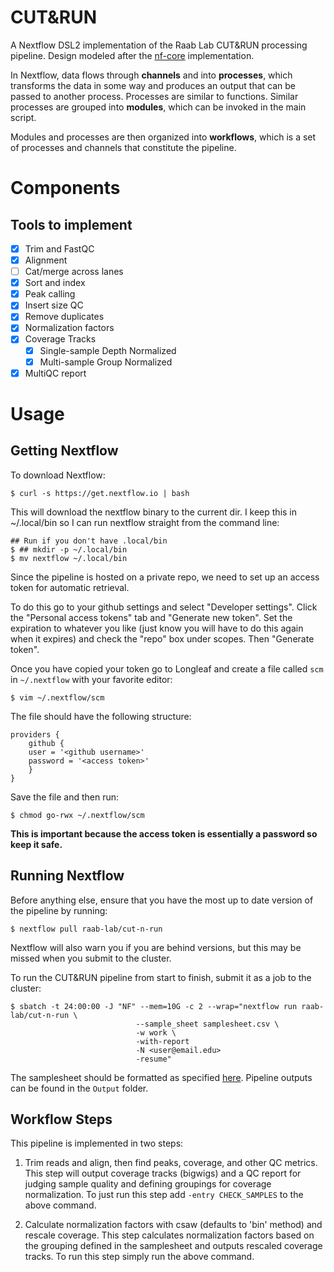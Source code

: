 CUT&RUN
=======

A Nextflow DSL2 implementation of the Raab Lab CUT&RUN processing pipeline. Design modeled after the [nf-core](https://nf-co.re/cutandrun) implementation.

In Nextflow, data flows through **channels** and into **processes**,
which transforms the data in some way and produces an output that can be passed to another process.
Processes are similar to functions.
Similar processes are grouped into **modules**, which can be invoked in the main script.

Modules and processes are then organized into **workflows**,
which is a set of processes and channels that constitute the pipeline.

Components
==========

## Tools to implement

- [X] Trim and FastQC
- [X] Alignment
- [ ] Cat/merge across lanes
- [X] Sort and index
- [X] Peak calling
- [X] Insert size QC
- [X] Remove duplicates
- [X] Normalization factors
- [X] Coverage Tracks
	- [X] Single-sample Depth Normalized
	- [X] Multi-sample Group Normalized
- [X] MultiQC report

Usage
=====

Getting Nextflow
----------------

To download Nextflow:

    $ curl -s https://get.nextflow.io | bash

This will download the nextflow binary to the current dir.
I keep this in ~/.local/bin so I can run nextflow straight from the command line:

    ## Run if you don't have .local/bin
    $ ## mkdir -p ~/.local/bin
    $ mv nextflow ~/.local/bin

Since the pipeline is hosted on a private repo,
we need to set up an access token for automatic retrieval.

To do this go to your github settings and select "Developer settings".
Click the "Personal access tokens" tab and "Generate new token".
Set the expiration to whatever you like (just know you will have to do this again when it expires)
and check the "repo" box under scopes. Then "Generate token".

Once you have copied your token go to Longleaf
and create a file called `scm` in `~/.nextflow` with your favorite editor:

    $ vim ~/.nextflow/scm

The file should have the following structure:

    providers {
	    github {
		user = '<github username>'
		password = '<access token>'
	    }
    }

Save the file and then run:

    $ chmod go-rwx ~/.nextflow/scm

**This is important because the access token is essentially a password so keep it safe.**

Running Nextflow
----------------

Before anything else, ensure that you have the most up to date version of the pipeline
by running:

    $ nextflow pull raab-lab/cut-n-run

Nextflow will also warn you if you are behind versions,
but this may be missed when you submit to the cluster.

To run the CUT&RUN pipeline from start to finish, submit it as a job to the cluster:

    $ sbatch -t 24:00:00 -J "NF" --mem=10G -c 2 --wrap="nextflow run raab-lab/cut-n-run \
								--sample_sheet samplesheet.csv \
								-w work \
								-with-report
								-N <user@email.edu>
								-resume"

The samplesheet should be formatted as specified [here](docs/params.md). Pipeline outputs can be found in the `Output` folder.

Workflow Steps
--------------

This pipeline is implemented in two steps:

1. Trim reads and align, then find peaks, coverage, and other QC metrics. This step will output coverage tracks (bigwigs) and a QC report for judging sample quality and defining groupings for coverage normalization. To just run this step add `-entry CHECK_SAMPLES` to the above command.

2. Calculate normalization factors with csaw (defaults to 'bin' method) and rescale coverage. This step calculates normalization factors based on the grouping defined in the samplesheet and outputs rescaled coverage tracks. To run this step simply run the above command.
